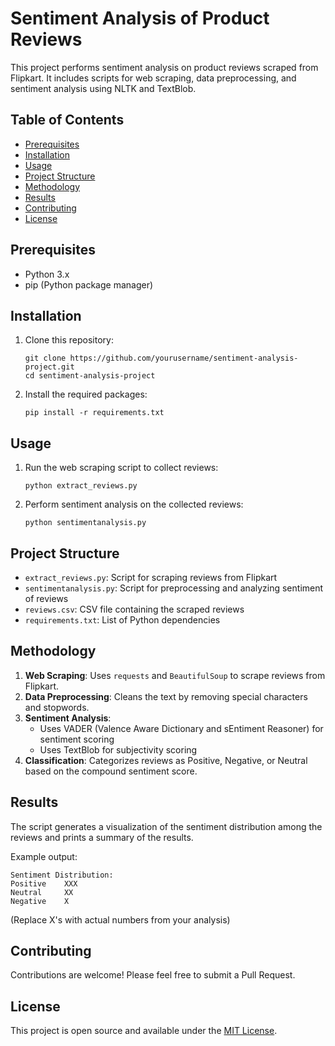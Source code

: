 # Sentiment Analysis of Product Reviews

This project performs sentiment analysis on product reviews scraped from Flipkart. It includes scripts for web scraping, data preprocessing, and sentiment analysis using NLTK and TextBlob.

## Table of Contents
- [Prerequisites](#prerequisites)
- [Installation](#installation)
- [Usage](#usage)
- [Project Structure](#project-structure)
- [Methodology](#methodology)
- [Results](#results)
- [Contributing](#contributing)
- [License](#license)

## Prerequisites

- Python 3.x
- pip (Python package manager)

## Installation

1. Clone this repository:
   ```
   git clone https://github.com/yourusername/sentiment-analysis-project.git
   cd sentiment-analysis-project
   ```

2. Install the required packages:
   ```
   pip install -r requirements.txt
   ```

## Usage

1. Run the web scraping script to collect reviews:
   ```
   python extract_reviews.py
   ```

2. Perform sentiment analysis on the collected reviews:
   ```
   python sentimentanalysis.py
   ```

## Project Structure

- `extract_reviews.py`: Script for scraping reviews from Flipkart
- `sentimentanalysis.py`: Script for preprocessing and analyzing sentiment of reviews
- `reviews.csv`: CSV file containing the scraped reviews
- `requirements.txt`: List of Python dependencies

## Methodology

1. **Web Scraping**: Uses `requests` and `BeautifulSoup` to scrape reviews from Flipkart.
2. **Data Preprocessing**: Cleans the text by removing special characters and stopwords.
3. **Sentiment Analysis**: 
   - Uses VADER (Valence Aware Dictionary and sEntiment Reasoner) for sentiment scoring
   - Uses TextBlob for subjectivity scoring
4. **Classification**: Categorizes reviews as Positive, Negative, or Neutral based on the compound sentiment score.

## Results

The script generates a visualization of the sentiment distribution among the reviews and prints a summary of the results.

Example output:
```
Sentiment Distribution:
Positive    XXX
Neutral     XX
Negative    X
```

(Replace X's with actual numbers from your analysis)

## Contributing

Contributions are welcome! Please feel free to submit a Pull Request.

## License

This project is open source and available under the [MIT License](LICENSE).
